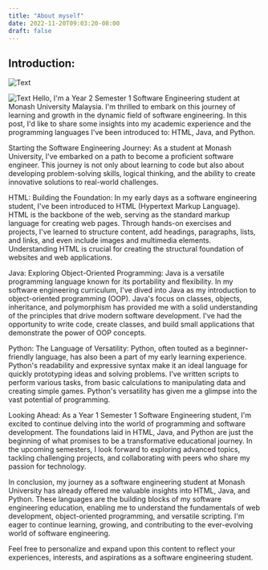 ```yaml
---
title: "About myself"
date: 2022-11-20T09:03:20-08:00
draft: false
---
```


## Introduction:
![Text](https://www.monash.edu/__data/assets/git_bridge/0006/509343/deploy/mysource_files/monash-logo-mono.svg "Title")


![Text](https://upload.wikimedia.org/wikipedia/commons/7/74/Arms_of_Monash_University.svg "Title")
Hello, I'm a Year 2 Semester 1 Software Engineering student at Monash University Malaysia. I'm thrilled to embark on this journey of learning and growth in the dynamic field of software engineering. In this post, I'd like to share some insights into my academic experience and the programming languages I've been introduced to: HTML, Java, and Python.





Starting the Software Engineering Journey:
As a student at Monash University, I've embarked on a path to become a proficient software engineer. This journey is not only about learning to code but also about developing problem-solving skills, logical thinking, and the ability to create innovative solutions to real-world challenges.






HTML: Building the Foundation:
In my early days as a software engineering student, I've been introduced to HTML (Hypertext Markup Language). HTML is the backbone of the web, serving as the standard markup language for creating web pages. Through hands-on exercises and projects, I've learned to structure content, add headings, paragraphs, lists, and links, and even include images and multimedia elements. Understanding HTML is crucial for creating the structural foundation of websites and web applications.

Java: Exploring Object-Oriented Programming:
Java is a versatile programming language known for its portability and flexibility. In my software engineering curriculum, I've dived into Java as my introduction to object-oriented programming (OOP). Java's focus on classes, objects, inheritance, and polymorphism has provided me with a solid understanding of the principles that drive modern software development. I've had the opportunity to write code, create classes, and build small applications that demonstrate the power of OOP concepts.

Python: The Language of Versatility:
Python, often touted as a beginner-friendly language, has also been a part of my early learning experience. Python's readability and expressive syntax make it an ideal language for quickly prototyping ideas and solving problems. I've written scripts to perform various tasks, from basic calculations to manipulating data and creating simple games. Python's versatility has given me a glimpse into the vast potential of programming.

Looking Ahead:
As a Year 1 Semester 1 Software Engineering student, I'm excited to continue delving into the world of programming and software development. The foundations laid in HTML, Java, and Python are just the beginning of what promises to be a transformative educational journey. In the upcoming semesters, I look forward to exploring advanced topics, tackling challenging projects, and collaborating with peers who share my passion for technology.

In conclusion, my journey as a software engineering student at Monash University has already offered me valuable insights into HTML, Java, and Python. These languages are the building blocks of my software engineering education, enabling me to understand the fundamentals of web development, object-oriented programming, and versatile scripting. I'm eager to continue learning, growing, and contributing to the ever-evolving world of software engineering.

Feel free to personalize and expand upon this content to reflect your experiences, interests, and aspirations as a software engineering student.
